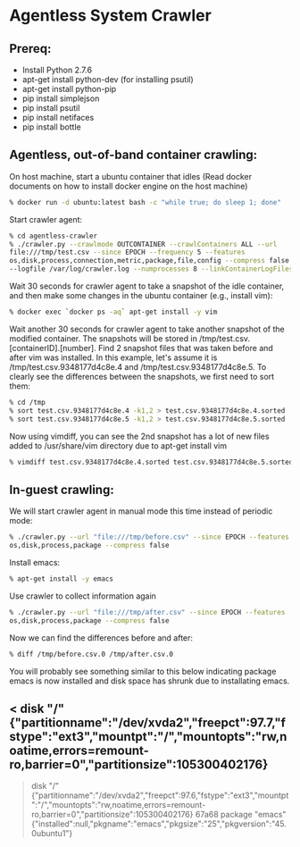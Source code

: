 Agentless System Crawler
========================

**Prereq:**
-----------

 * Install Python 2.7.6
 * apt-get install python-dev (for installing psutil)
 * apt-get install python-pip
 * pip install simplejson
 * pip install psutil
 * pip install netifaces
 * pip install bottle

**Agentless, out-of-band container crawling:**
----------------------------------------------

On host machine, start a ubuntu container that idles (Read docker documents on
how to install docker engine on the host machine)

```bash
% docker run -d ubuntu:latest bash -c "while true; do sleep 1; done"
```

Start crawler agent:

```bash
% cd agentless-crawler
% ./crawler.py --crawlmode OUTCONTAINER --crawlContainers ALL --url
file:///tmp/test.csv --since EPOCH --frequency 5 --features
os,disk,process,connection,metric,package,file,config --compress false
--logfile /var/log/crawler.log --numprocesses 8 --linkContainerLogFiles
```

Wait 30 seconds for crawler agent to take a snapshot of the idle container, and
then make some changes in the ubuntu container (e.g., install vim):

```bash
% docker exec `docker ps -aq` apt-get install -y vim
```

Wait another 30 seconds for crawler agent to take another snapshot of the
modified container. The snapshots will be stored in
/tmp/test.csv.[containerID].[number]. Find 2 snapshot files that was taken
before and after vim was installed. In this example, let's assume it is
/tmp/test.csv.9348177d4c8e.4 and /tmp/test.csv.9348177d4c8e.5. To clearly see
the differences between the snapshots, we first need to sort them:

```bash
% cd /tmp
% sort test.csv.9348177d4c8e.4 -k1,2 > test.csv.9348177d4c8e.4.sorted
% sort test.csv.9348177d4c8e.5 -k1,2 > test.csv.9348177d4c8e.5.sorted
```

Now using vimdiff, you can see the 2nd snapshot has a lot of new files added to
/usr/share/vim directory due to apt-get install vim

```bash
% vimdiff test.csv.9348177d4c8e.4.sorted test.csv.9348177d4c8e.5.sorted
```

**In-guest crawling:**
----------------------

We will start crawler agent in manual mode this time instead of periodic mode:

```bash
% ./crawler.py --url "file:///tmp/before.csv" --since EPOCH --features
os,disk,process,package --compress false
```

Install emacs:

```bash
% apt-get install -y emacs
```

Use crawler to collect information again

```bash
% ./crawler.py --url "file:///tmp/after.csv" --since EPOCH --features
os,disk,process,package --compress false
```

Now we can find the differences before and after:

```bash
% diff /tmp/before.csv.0 /tmp/after.csv.0
```

You will probably see something similar to this below indicating package
emacs is now installed and disk space has shrunk due to installating emacs.

< disk  "/"
{"partitionname":"/dev/xvda2","freepct":97.7,"fstype":"ext3","mountpt":"/","mountopts":"rw,noatime,errors=remount-ro,barrier=0","partitionsize":105300402176}
---
> disk  "/"
> {"partitionname":"/dev/xvda2","freepct":97.6,"fstype":"ext3","mountpt":"/","mountopts":"rw,noatime,errors=remount-ro,barrier=0","partitionsize":105300402176}
67a68
> package       "emacs"
> {"installed":null,"pkgname":"emacs","pkgsize":"25","pkgversion":"45.0ubuntu1"}


